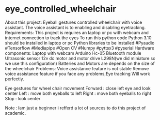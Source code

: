 # eye_controlled_wheelchair
About this project:
  Eyeball gestures controlled wheelchair with voice assistant.
  The voice assistant is to enabling and disabling eyetracking.
Requirements:
  This project is requires an laptop or pc with webcam and internet connection to track the eyes
  To run this python code Python 3.10 should be installed in laptop or pc
  Python libraries to be installed
  #Pyaudio
  #Tensorflow
  #Mediapipe
  #Open CV
  #Numpy
  #pyttsx3
  #pyserial
Hardware components:
  Laptop with webcam
  Arduino
  Hc-05 Bluetooth module
  Ultrasonic sensor
  12v dc motor and motor drive L298N(we did miniature so we use this configuration)
  Batteries and Motors are depends on the size of the wheelchair
Problems:
  Voice assistance feature is not stable
  Remove voice assistance feature if you face any problems,Eye tracking Will work perfectly.

Eye gestures for wheel chair movement
  Forward : close left eye and look center
  Left : move both eyeballs to left
  Right : move both eyeballs to right
  Stop : look center
  
  
Note : Iam just a beginner i refferd a lot of sources to do this project of academic.
